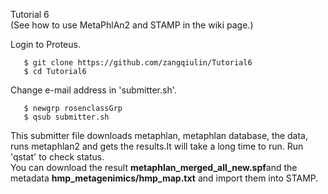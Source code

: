 Tutorial 6  
(See how to use MetaPhlAn2 and STAMP in the wiki page.)  


Login to Proteus.  

`	$ git clone https://github.com/zangqiulin/Tutorial6`  
`	$ cd Tutorial6`  
 
Change e-mail address in 'submitter.sh'.  

`	$ newgrp rosenclassGrp`  
`	$ qsub submitter.sh`  

This submitter file downloads metaphlan, metaphlan database, the data, runs metaphlan2 and gets the results.It will take a long time to run. Run 'qstat' to check status.  
You can download the result **metaphlan_merged_all_new.spf**and the metadata **hmp_metagenimics/hmp_map.txt** and import them into STAMP.
